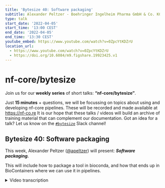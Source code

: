 ```yaml
---
title: 'Bytesize 40: Software packaging'
subtitle: Alexander Peltzer - Boehringer Ingelheim Pharma GmbH & Co. KG, Germany
type: talk
start_date: '2022-04-05'
start_time: '13:00 CEST'
end_date: '2022-04-05'
end_time: '13:30 CEST'
youtube_embed: https://www.youtube.com/watch?v=0ZpcYtKDZrU
location_url:
  - https://www.youtube.com/watch?v=0ZpcYtKDZrU
  - https://doi.org/10.6084/m9.figshare.19923425.v1
---
```


# nf-core/bytesize

Join us for our **weekly series** of short talks: **“nf-core/bytesize”**.

Just **15 minutes** + questions, we will be focussing on topics about using and developing nf-core pipelines.
These will be recorded and made available at <https://nf-co.re>
It is our hope that these talks / videos will build an archive of training material that can complement our documentation. Got an idea for a talk? Let us know on the [`#bytesize`](https://nfcore.slack.com/channels/bytesize) Slack channel!

## Bytesize 40: Software packaging

This week, Alexander Peltzer ([@apeltzer](http://github.com/apeltzer/)) will present: _**Software packaging.**_

This will include how to package a tool in bioconda, and how that ends up in BioContainers where we can use it in pipelines.

<details markdown="1"><summary>Video transcription</summary>
**Note: The content has been edited for reader-friendliness**

[0:01](https://www.youtube.com/watch?v=0ZpcYtKDZrU&t=1)
(host) So welcome, everybody, to another week in this bytesize talk series. Today, we have Alex Pelzer from the nf-core team and also a clinical bioinformatics lead at Böhringer Ingelheim. He will talk to us about software packaging for nf-core, a matter that we've been all concerned with when writing nf-core pipelines. Thanks a lot, Alex, for joining us today. We look forward to your talk.

[:](https://www.youtube.com/watch?v=0ZpcYtKDZrU&t=)
Thank you, Gisela, for the introduction. As Gisela already mentioned, we're talking a bit about software packaging today for nf-core. It's not strictly speaking nf-core way in this case, but more or less also involving writing conda recipes, bioconda recipes for packaging any bioinformatics tools or general purpose tools to be used in nf-core pipelines, for example, and nf-core modules, of course. Just to give you a brief overview, we're going to talk a bit about best practices in software packaging, what we've been drawing in the past, what we've been using in the past, but more or less focused on what we try to do nowadays. Because this is a limited bytesize talk, it's not very long, I have to focus on the most important bits and cannot go into all the details. Especially now also when we come to the next point, bioconda and conda forge, what's actually the difference between both of them, then also how to package a tool in bioconda and conda forge. This is also just a brief overview about what you have to do, what you have to follow, what are the caveats that you have to circumvent, if possible. We cannot go into full detail there, of course, because there are some peculiarities. As you all know, things can go wrong very quickly if you do things improperly. Then I'll also talk a bit about bio-containers and document singularity at a glance there and summarize and wrap that all up.

[:](https://www.youtube.com/watch?v=0ZpcYtKDZrU&t=)
The best practices, I'm only focusing on the do's here to limit us a bit in time consumption is that we usually try to work with other communities here in nf-core. We are heavily relying on upstream projects to package our software or tools for pipelines. That is true for both bioinformatics and general purpose tools. For example, bioinformatics tool of choice would be GADK or SAM tools, which are already packaged in bioconda. But there are, of course, also other tools that are not strictly bioinformatics related, which are usually going, let's say, just a Python library to color some output or something like that could go to CondaForge. Bio-containers is the preferred way in nf-core nowadays how we use containers, both Docker and singularity, to actually use them in pipelines. What we actively try to do, and whenever you ask something around containerization, around packaging things in the nf-core, you will always get pointed towards these projects, these upstream projects. We really encourage people to contribute to these because this is not just for you a good idea to do that, but because you also will receive frequent updates, for example, of the packages that you push there.

[:](https://www.youtube.com/watch?v=0ZpcYtKDZrU&t=)
bioconda and CondaForge, if people start new with these, people are usually a bit confused what's actually the difference. Do I have to push my packages to bioconda? Do I have to get my packages to CondaForge? Actually, they're very similar, but not, strictly speaking, the exact same thing. I already briefly mentioned it a bit. bioconda, as the name suggests, already is really strictly focusing on bioinformatics tools. It could also be chemistry, computational chemistry tools, of course, but it's more bio-related. CondaForge is more for general purpose tools. If you have some fancy Python, some fancy R-based package that you would like to get there, you can actually push that to CondaForge. There's this easy decision tree, bioconda, life science-related, CondaForge general purpose stuff. That's where you have to get your packages there. As we're all working towards making these tools, making any tool bioconda and or CondaForge tool package, we always try to either make the decision, whether it's a bioinformatics tool or a CondaForge tool, that we have to push it there.

[:](https://www.youtube.com/watch?v=0ZpcYtKDZrU&t=)
The packaging really relies on similar infrastructure. The setup is a bit different, but the overall things are very, very similar. It's not strictly more complicated if you want to get something to CondaForge. They just have a tiny bit different setup. If you produce a recipe for CondaForge, whereas you have to produce a very different one for bioconda. But if you know how to do a bioconda recipe, you usually can learn how to do a CondaForge recipe very quickly as well. It's not too complicated.

[:](https://www.youtube.com/watch?v=0ZpcYtKDZrU&t=)
To guide you a bit through how that could look like, these are a couple of steps that you have to usually follow. The first step would always be to check if your tool is already available on bioconda and CondaForge. The slides will be online after this talk as well. These things will be clickable. There is a link for bioconda and CondaForge, which are direct links to the package index of both repositories. You can simply search for your tools. For example, if you would like to see whether there's a tool, a recipe for SAM tools already available that packages SAM tools, then you can just click on bioconda because there's a bioinformatics tool, obviously, and then search for SAM tools. You will be seeing this page, so that you have multiple versions of the tool. You have dependencies of that package. For example, it depends on hdslip, but also some libgcc, libseplip, and some other dependencies. It also lists multiple tools that are relying on this recipe. Well, obviously, if you add a new one, there won't be anybody relying on your recipe as of now. But in the future, that might actually change. This is quite a nice way to actually see whether there is something available already for your tool that you want to package.

[:](https://www.youtube.com/watch?v=0ZpcYtKDZrU&t=)
The second point that you should usually follow here if you want to package something for bioconda and CondaForge is to check the contributor documentation for adding to bioconda and CondaForge. We both have very, very detailed documentation available how to do that in the respective case. bioconda has a listing of a checklist that you can tick off, also giving you some hints on how to do that most efficiently. Same for CondaForge. CondaForge has, as I said in the beginning, quite bit of a different approach how to do this. But nevertheless, they also have a step-by-step guide available on the page. Again, this is linked here with individual links to the respective pages. You don't have to search for that. You can simply click there, and then just go there, and it will explain how to do this efficiently. There's also a bonus hint since most of the tools that we need to package for nf-core are bioconda tools. It's not as common to do CondaForge packages, but the majority of tools that we use in nf-core is a bioinformatics pipeline community is that we package things for bioconda.

[:](https://www.youtube.com/watch?v=0ZpcYtKDZrU&t=)
There I have to say there is this bonus hint for bioconda. Please just think about joining the GitHub channel and asking their detailed questions. If you experience issues with packaging things for bioconda, there's usually a really large crowd around, similar to what is around in nf-core, that can help you with your packaging needs for bioconda recipes. Also, it's quite advisable to join the GitHub organization of bioconda because that makes your life easier. It gives you the permissions to review other recipes and learn, for example, by looking at other recipes more efficiently. Although it's all open source, it also means it's a bit easier because it can trigger the bots and notify people from the core team to have a look at the recipe if you're a member of the bioconda organization, which is similar to nf-core. It's free. You can just join. It might take a couple of days, however. But nevertheless, you can do that.

[:](https://www.youtube.com/watch?v=0ZpcYtKDZrU&t=)
The third step, of course, would be then writing your recipe. Usually, what I do there is I either rely on the templates. Again, there's a link here for some exemplary templates. Or I just recycle a similar package recipe. For example, if I package a Python recipe, which is already on bioconda, which I want to actually get to bioconda, I actually typically try to look for another Python package that is already on bioconda and then just try to figure out what I need to change to make my recipe work. However, I have to say your mileage may vary here because sometimes these are really different dependencies. Also, if you're just a lucky person and somebody already made a PyPi package, for example, you could also use the skeleton templates where this is possible. That does not always work. But in some cases, if your package is already luckily on PyPi available, you can just go call the skeleton PyPy and the package name. That will automatically create a template for you that should also pull in and fill out the dependencies of your package, for example, so you don't have to figure that out on your own. Similar things exist for R and some others as well. If you click on the link above here, you will find some more information on how to do that and how this is, for example, done for Perl tools and other tools out there.

[:](https://www.youtube.com/watch?v=0ZpcYtKDZrU&t=)
A cool thing also that James mentioned before I started giving the talk here is also that you can test your recipe locally. This conda build thing that you have to install manually. If you install conda, it's not always there. But you can use conda to install conda build. That will set up an environment where you could also locally test building your recipe, which will give you a bit of an error handling opportunity before actually pushing this to bioconda. If you follow these steps, usually you should at least get somewhat a half functional recipe out, I would say, in some cases if you're lucky. Especially that, at least for me, helped too in the most cases when you had a PyPi package that's already built pretty much.

[:](https://www.youtube.com/watch?v=0ZpcYtKDZrU&t=)
Well, so such an example recipe could look like this. Usually this is just a build sh script, which is just used in the build step of the recipe. Then you have this meta YAML file, which describes some of the content of the recipe. Usually people set the version of the tool package up here and then just refer to this in the version string here. Then build numbers need to be changed at some point. If you, for example, bump a new version of a recipe, then you have to increase this. You have to list the source URL. This has to be a fixed URL, so it cannot be a URL that is overwritten all the time. Landled with at all. Then the requirements to build, to run, and also to host, the host requirements are actually listed here in the recipe. This is just an example. There are much more complicated ones out there, but there are also much more easier ones out there. This is a C++ tool, which means some of the make compilers and the C compilers have to be present here, for example.

[:](https://www.youtube.com/watch?v=0ZpcYtKDZrU&t=)
If you're done with writing that recipe up, then what you could do is submitting a pull request to bioconda and then waiting for the automated build checks and linting checks to hopefully tell you that your recipe is in order. Everything that needs to be done is done properly. However, I have to mention here, again, bioconda and CondaForge are slightly different here. They have a bit of a different setup there. In bioconda, you have everything in one big master repository. In CondaForge, it starts a bit differently. How that difference plays out in the end is actually listed in the documentation that I linked in one of the first slides. We cannot really cover that fully here. If you're lucky and everything builds fine, then once somebody from the communities approves or reviews and then approves your recipe, then this will be merged. Your recipe will then be automatically available in the bioconda and CondaForge package indices in a couple of minutes. Sometimes it takes a couple of hours, however. That depends on how fast the synchronization works.

[:](https://www.youtube.com/watch?v=0ZpcYtKDZrU&t=)
Now we've been talking about conda recipes and bioconda recipes. But what about Docker and Singularity containers, actually? Because as you know, most of the nf-core pipelines really strictly use Docker and Singularity containers all the time and not necessarily even have support for conda recipes. What about that? Well, as it turns out, the bioconda and the CondaForge communities really went into a quite good agreement. But with the biocontainers community... all the conda and bioconda recipes are automatically built as Docker containers and also as Singularity containers. If you click on the bioconda package index, for example, the Samtools one that I just showed in one of the previous slides, you can just click here on the container button. Although it says none, it's actually not none. It's actually there. You will be seeing a list on KIO where the Samtools Docker images have been uploaded automatically by the continuous integration service. These are automatically available, which means also if you create a new recipe, then automatically a Docker container for your recipe will be available in a couple of hours. Same applies to the Singularity containers. These are built by the Galaxy team and shared by a Galaxy Depot server, which is also linked here. You simply can directly download that from there and then have your package of choice available as a Singularity container.

[:](https://www.youtube.com/watch?v=0ZpcYtKDZrU&t=)
You don't have to even write your own Docker file or a Singularity file. It looks like this. The only thing you have to do then, you can run directly from KIO, biocontainers, and then you have the Samtools version here. You can do the same with Singularity. There you have your Singularity URL with the Samtools container, although these are different versions here at the moment. But nevertheless, I think the point is clear.

[:](https://www.youtube.com/watch?v=0ZpcYtKDZrU&t=)
However, that is always a relationship with one tool per container. If you download the Samtools container from biocontainers, you always have just Samtools in there. It's nothing else. If you want to combine, for example, BWA and pipe the output from BWA to Samtools directly, you have to create a so-called multi-container, which is a multi-tool container, which is also a nice way of combining multiple tools together. If you, for example, in a pipeline want to pipe outputs from one tool to another in a single process step, which in some cases definitely makes sense. For example, automatically converting SAM output directly to BAM or CRAM output to make the compression play in hand. That usually makes sense to combine, for example, BWA and Samtools into one container. This can be done using the multi-tool container service also by the biocontainer community. There you only have to add a set of tools to a so-called hash file, which is just a text file. You add that, which versions you would like to combine, open a pull request with that, and then wait for this to be merged. Then after a couple of hours, you will have a combination of those as a separate container, which you can then use for your purposes.

[:](https://www.youtube.com/watch?v=0ZpcYtKDZrU&t=)
Well, after all these containers and combat packages, you probably are wondering a bit how to use these containers efficiently in nf-core pipelines. A lot of people really made a lot of effort to make that much easier, especially with the DSL version 2 pipelines where you actually have modules available. In this case, as has been briefly outlined in the past, especially on the Slack channels around that and around building modules, we really rely on biocontainers and the nf-core tools methods around there, to actually make that as easy as possible for you. If you, for example, install multiple tools like FastQC, Samples, and MultiQC in your pipeline using nf-core modules installed, these will automatically have pre-configured URLs with the latest versions of these respective tools in the modules description. You don't have to worry about actually looking up these Docker and singularity containers in such a case. If you, for example, write a new module, you can simply do that with `nf-core modules create`. Then this would automatically ask you whether in an interactive way to tell your name which tool you would like to write a module for. Then it will automatically look up in the API of biocontainers whether there is already a container available. We try to get that in your module already.

[:](https://www.youtube.com/watch?v=0ZpcYtKDZrU&t=)
Updates were very similar. If you want to know how to update such a module, then there's also an update function there that will automatically update the container URLs if the module code has been updated. If you build a new module, tools will always search biocontainers via an API to query these URLs for you. To summarize a bit what we've learned a bit about today, although not in very detail because time is a bit limited here, what we usually do and that's the standard approach to packaging software and tools for nf-core pipelines is that we check bioconda and CondaForge whether there is already existing recipe of the tool. If this is not existing, we typically try to add it to either bioconda or CondaForge to make sure that it's available to the broader community. We rely then on biocontainers in Galaxy to build a Docker container and keep the singularity containers for us to be used.

[:](https://www.youtube.com/watch?v=0ZpcYtKDZrU&t=)
What's also a good idea is if you don't want to maintain the recipe on your own, you can also rely heavily on nf-core modules which have pre-configured URLs already. What you always should do as well if you work with modules use nf-core tools because they automatically fetch and update the URLs in the modules for you if you need that. That was also briefly mentioned by someone in the Slack channel today, to me a good thing is also if you have any issues with Conda packages, then please try to use Mamba as a drop-in at pre-placement. The commands are not really different. The only thing is that you get much better error outputs. You will know much better what went wrong, and you will also get much faster dependency resolving, which will tell you much faster where your issues are. For example, if you import a Python package that is incompatible with another Python package in your Conda environment, you will see that much quicker with Mamba than with the regular Conda.

[:](https://www.youtube.com/watch?v=0ZpcYtKDZrU&t=)
Some last words maybe. Software packaging can really get complicated sometimes. To be very honest, I spent more hours than I would like to making bioconda and CondaForge packages. But nevertheless, this always plays out in the end. Because once you're there, when you did it once, it usually is really easy to update these bioconda packages. It's also nicer because there are many other people out there, especially from the other communities like bioconda and CondaForge, who will automatically pick up packages and update them for you. They even have automated update bots that will from time to time check GitHub repository URLs and just send an update for your recipe, which in some cases, you can just review and then accept, and then you will have a new version of your tool available. If you do that manually, if you build your own Docker files, for example, all the time, you have to do all of the heavy lifting on your own, which is cumbersome and takes a lot of time. Maybe it's a good idea to invest the time to bring everything to bioconda and CondaForge and then just rely on that. In case of doubt, always ask.

[:](https://www.youtube.com/watch?v=0ZpcYtKDZrU&t=)
There are, as I said, multiple communities around who are really happy to help. Then also we have the nf-core community Slack. The help channel, for example, you can also ask for guidance and input on your recipes. It's not really a problem. We have a lot of people who have experience with this. If you're a beginner and want to get somebody looking over it before you actually go to the, let's say, hardcore bioconda and CondaForge communities who are more experienced users, then you can also ask there if you want to.

[:](https://www.youtube.com/watch?v=0ZpcYtKDZrU&t=)
Always remember, collaboration is a key factor there. If you do everything on bioconda and CondaForge, it's also good because everybody benefits, not just nf-core users who are using your packages maybe with a pipeline. But if somebody, for example, wants to use your tool for some custom analyses, they also will find this on bioconda and CondaForge and they'll use it, which means that you also get contributors and users for your own tools, for example, which is always great because you also get feedback. You also get improvements, sometimes feature requests, sometimes even PRs that help fixing things. It always played out nicely for me at least.

[:](https://www.youtube.com/watch?v=0ZpcYtKDZrU&t=)
That's just all the help pages that we have. If you have some questions, you can also just ask them now. Thank you.

(question) Thank you very much, Alex, for this insightful talk. There is a comment in the chat already pointing out maybe one further difference between bioconda and CondaForge. They mentioned that CondaForge also targets Windows, Linux, and Mac, whereas bioconda only targets Linux and Mac. That could be an additional difference.

(answer) Yes. That's true.

[:](https://www.youtube.com/watch?v=0ZpcYtKDZrU&t=)
(question) I also have a question, actually. My problem with the multi-containers or the multi-tool, the hash table is very nice to find something, what combinations already exist or to add a new one. But I always struggle to then find that long multi-container hash that actually already provides this tool. Is there an easy way to find this?

(answer) Well, there's two ways to do it. The first one would be if you open your pull request against this multi-tool containers, as someone approves your PR and merges it, an automated continuous integration service will pick this up and build it for you. You can go into the logs of that CI and find the URL, because at some point that CI also pushes that image to biocontainers. That's how I do it, usually, because for me, it always felt like the most convenient way to do that. However, if I'm not completely wrong here, because I never used that before, there is also a service URL which can look for combinations of packages, which can use like a search engine, and then just look for the combination that you want to have. If you're lucky, for example, there might also already be such a container. For example, BWA and SAM tools, I would envision this is a standard thing that a lot of people will have already and would like to have. There should be multiple versions with multiple combinations of the two tools existing. You don't necessarily have to build your own data. Look that up. Yeah, so that's just the two ways I know, but yeah.

(question cont.) Thanks a lot. I think I also just know those two ways, so we would be interested to know more if there's more.

[:](https://www.youtube.com/watch?v=0ZpcYtKDZrU&t=)
(question) There's another question by Phil. He asks, could you reiterate when you would change the build number?

(answer) Yes, so maybe I go back to the recipe that you know about what we're talking about here. For example, in some cases, for example, a recipe is broken. For example, if some of the dependencies of that recipes were broken, it was broken because one of the libraries that Botar used was broken on bioconda. Unfortunately, Botar didn't release a new version in the meantime because Botar itself was not broken, but the dependency was broken. In such a case, it would make sense to not change anything here, but just increase the build number to two here. Because that would then tell the CI, this continuous integration service, to rebuild the entire recipe, automatically pulling in the latest dependency, which is hopefully fixed by then, and then rebuild the entire thing in a way that it's not broken without actually changing the version of the actual recipe, because that was not changed, obviously. You get a SAM tools 1.15-2 then available as a conda recipe, and also the containers would have that -2 in the build number, which will hopefully be a fix. Usually, that is just used for a patch of dependencies or similar things.

(question cont.) Yeah, thanks a lot.

[:](https://www.youtube.com/watch?v=0ZpcYtKDZrU&t=)
(question) I actually also have a question now that we are here. I think when there is a new version of that package, then there are even automated PRs that will update the recipe for the new version, right? Can you tell us a bit more about this?

(answer) So the Biocon community has an automated bot that queries all the URLs that are mentioned here in the source YAML files, and automatically tries to update them by taking the existing recipe, just adjusting the app as a change, and also decreasing the build number to one again. I think it just does these three things. That runs, I think, all day or overnight or something like that, and then automatically opens pull request against the bioconda repository. Then people can just go there. Usually, maintainers who already made that recipe available in the first place are really attacked to this PR. Then people can just review, OK, this looks good. See, I also run through in most cases because the dependencies are not usually changing that often. Then the update will go through quite quickly so that people don't have to do that manually on their own. Yeah. If Phil, for example, updates MultiQC, usually the system picks that up within a couple of hours. Then you get a PR if Phil was not faster than the system to open that on himself, yeah.

Great, that really facilitates work then with bioconda.

[:](https://www.youtube.com/watch?v=0ZpcYtKDZrU&t=)
(question) We have one final question I would say for today. Regarding the PyTest runner, how do we know which version of the PyTest runner is required if you know about it? Or it seems like a very specific question, though.

(answer) That's a good question, which I cannot answer at the moment, to be very honest. Because I'm not experienced too much in the details of the bioconda and CondaForge continuous integration services. They have their own customization in place there. I'm not really familiar how they test Python packages inside of the container and the package building process. I'd have to look that up, actually, if that is something of concern.

That'd be probably something to ask on the bioconda Slack then.

Yes, that could be something you could ask there.

[:](https://www.youtube.com/watch?v=0ZpcYtKDZrU&t=)
(host) OK, so thank you very much, everyone. Thank you, especially you, Alex, for this interesting talk.

(speaker) You're welcome. Hope it helped.

(host) Definitely. I'm sure it will have lots of views.

</details>

